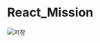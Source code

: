 # React_Mission
![저장](https://user-images.githubusercontent.com/88216930/157228137-950dbac5-3e58-4d80-b32f-760ee1a23a86.PNG)
